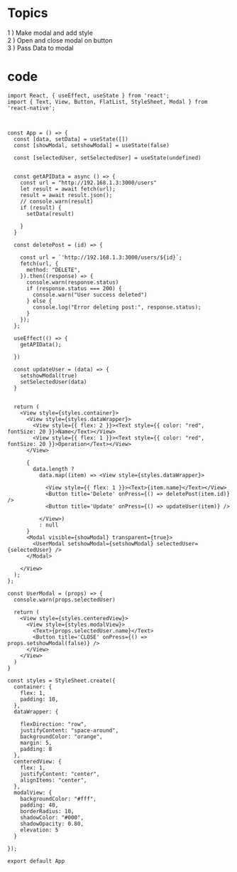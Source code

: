 # Topics

1 ) Make modal and add style <br>
2 ) Open and close modal on button <br>
3 ) Pass Data to modal <br>



# code 


    import React, { useEffect, useState } from 'react';
    import { Text, View, Button, FlatList, StyleSheet, Modal } from 'react-native';



    const App = () => {
      const [data, setData] = useState([])
      const [showModal, setshowModal] = useState(false)

      const [selectedUser, setSelectedUser] = useState(undefined)


      const getAPIData = async () => {
        const url = "http://192.168.1.3:3000/users"
        let result = await fetch(url);
        result = await result.json();
        // console.warn(result)
        if (result) {
          setData(result)

        }
      }

      const deletePost = (id) => {

        const url = `'http://192.168.1.3:3000/users/${id}`;
        fetch(url, {
          method: "DELETE",
        }).then((response) => {
          console.warn(response.status)
          if (response.status === 200) {
            console.warn("User success deleted")
          } else {
            console.log("Error deleting post:", response.status);
          }
        });
      };

      useEffect(() => {
        getAPIData();

      })

      const updateUser = (data) => {
        setshowModal(true)
        setSelectedUser(data)
      }


      return (
        <View style={styles.container}>
          <View style={styles.dataWrapper}>
            <View style={{ flex: 2 }}><Text style={{ color: "red", fontSize: 20 }}>Name</Text></View>
            <View style={{ flex: 1 }}><Text style={{ color: "red", fontSize: 20 }}>Operation</Text></View>
          </View>

          {
            data.length ?
              data.map((item) => <View style={styles.dataWrapper}>

                <View style={{ flex: 1 }}><Text>{item.name}</Text></View>
                <Button title='Delete' onPress={() => deletePost(item.id)} />
                <Button title='Update' onPress={() => updateUser(item)} />

              </View>)
              : null
          }
          <Modal visible={showModal} transparent={true}>
            <UserModal setshowModal={setshowModal} selectedUser={selectedUser} />
          </Modal>

        </View>
      );
    };

    const UserModal = (props) => {
      console.warn(props.selectedUser)

      return (
        <View style={styles.centeredView}>
          <View style={styles.modalView}>
            <Text>{props.selectedUser.name}</Text>
            <Button title='CLOSE' onPress={() => props.setshowModal(false)} />
          </View>
        </View>
      )
    }

    const styles = StyleSheet.create({
      container: {
        flex: 1,
        padding: 10,
      },
      dataWrapper: {

        flexDirection: "row",
        justifyContent: "space-around",
        backgroundColor: "orange",
        margin: 5,
        padding: 8
      },
      centeredView: {
        flex: 1,
        justifyContent: "center",
        alignItems: "center",
      },
      modalView: {
        backgroundColor: "#fff",
        padding: 40,
        borderRadius: 10,
        shadowColor: "#000",
        shadowOpacity: 0.80,
        elevation: 5
      }

    });

    export default App
